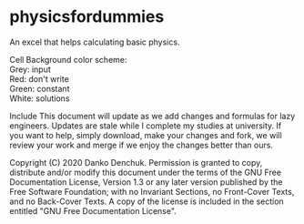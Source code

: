 # physicsfordummies
An excel that helps calculating basic physics. 

  Cell Background color scheme:<br/>
  Grey: input<br/>
  Red: don't write<br/>
  Green: constant<br/>
  White: solutions<br/>
  
  Include
This document will update as we add changes and formulas for lazy engineers. Updates are stale while I complete my studies at university.
If you want to help, simply download, make your changes and fork, we will review your work and merge if we enjoy the changes better than ours.

Copyright (C)  2020  Danko Denchuk.
    Permission is granted to copy, distribute and/or modify this document
    under the terms of the GNU Free Documentation License, Version 1.3
    or any later version published by the Free Software Foundation;
    with no Invariant Sections, no Front-Cover Texts, and no Back-Cover Texts.
    A copy of the license is included in the section entitled "GNU
    Free Documentation License".
